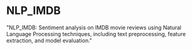 # NLP_IMDB
"NLP_IMDB: Sentiment analysis on IMDB movie reviews using Natural Language Processing techniques, including text preprocessing, feature extraction, and model evaluation."
